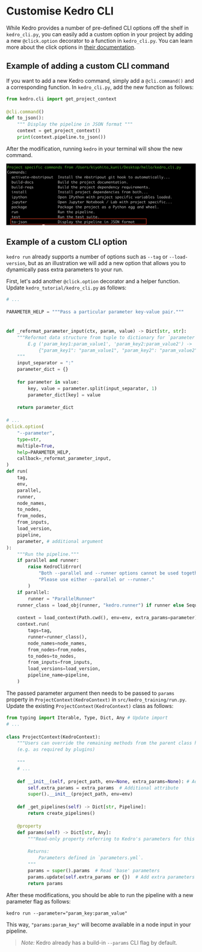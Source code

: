 # Customise Kedro CLI

While Kedro provides a number of pre-defined CLI options off the shelf in `kedro_cli.py`,
you can easily add a custom option in your project by adding a new `@click.option` decorator to a function in `kedro_cli.py`. You can learn more about the click options in [their documentation](https://click.palletsprojects.com/en/7.x/options/).

## Example of adding a custom CLI command

If you want to add a new Kedro command, simply add a `@cli.command()` and a corresponding function. In `kedro_cli.py`, add the new function as follows:

```python
from kedro.cli import get_project_context

@cli.command()
def to_json():
    """ Display the pipeline in JSON format """
    context = get_project_context()
    print(context.pipeline.to_json())
```

After the modification, running `kedro` in your terminal will show the new command.

![](../img/custom_command.png)


## Example of a custom CLI option

`kedro run` already supports a number of options such as `--tag` or `--load-version`, but as an illustration we will add a new option that allows you to dynamically pass extra parameters to your run.

First, let's add another `@click.option` decorator and a helper function. Update `kedro_tutorial/kedro_cli.py` as follows:

```python
# ...

PARAMETER_HELP = """Pass a particular parameter key-value pair."""


def _reformat_parameter_input(ctx, param, value) -> Dict[str, str]:
    """Reformat data structure from tuple to dictionary for `parameter`.
        E.g ('param_key1:param_value1', 'param_key2:param_value2') ->
            {"param_key1": "param_value1", "param_key2": "param_value2"}.
    """
    input_separator = ":"
    parameter_dict = {}

    for parameter in value:
        key, value = parameter.split(input_separator, 1)
        parameter_dict[key] = value

    return parameter_dict

# ...
@click.option(
    "--parameter",
    type=str,
    multiple=True,
    help=PARAMETER_HELP,
    callback=_reformat_parameter_input,
)
def run(
    tag,
    env,
    parallel,
    runner,
    node_names,
    to_nodes,
    from_nodes,
    from_inputs,
    load_version,
    pipeline,
    parameter, # additional argument
):
    """Run the pipeline."""
    if parallel and runner:
        raise KedroCliError(
            "Both --parallel and --runner options cannot be used together. "
            "Please use either --parallel or --runner."
        )
    if parallel:
        runner = "ParallelRunner"
    runner_class = load_obj(runner, "kedro.runner") if runner else SequentialRunner

    context = load_context(Path.cwd(), env=env, extra_params=parameter) # Update
    context.run(
        tags=tag,
        runner=runner_class(),
        node_names=node_names,
        from_nodes=from_nodes,
        to_nodes=to_nodes,
        from_inputs=from_inputs,
        load_versions=load_version,
        pipeline_name=pipeline,
    )
```

The passed parameter argument then needs to be passed to `params` property in `ProjectContext(KedroContext)` in `src/kedro_training/run.py`. Update the existing `ProjectContext(KedroContext)` class as follows:

```python
from typing import Iterable, Type, Dict, Any # Update import
# ...

class ProjectContext(KedroContext):
    """Users can override the remaining methods from the parent class here, or create new ones
    (e.g. as required by plugins)

    """
    # ...

    def __init__(self, project_path, env=None, extra_params=None): # Add extra_params argument
        self.extra_params = extra_params  # Additional attribute
        super().__init__(project_path, env=env)

    def _get_pipelines(self) -> Dict[str, Pipeline]:
        return create_pipelines()

    @property
    def params(self) -> Dict[str, Any]:
        """Read-only property referring to Kedro's parameters for this context.

        Returns:
            Parameters defined in `parameters.yml`.
        """
        params = super().params  # Read 'base' parameters
        params.update(self.extra_params or {})  # Add extra parameters from CLI
        return params
```
After these modifications, you should be able to run the pipeline with a new parameter flag as follows:
```shell
kedro run --parameter="param_key:param_value"
```
This way, `"params:param_key"` will become available in a node input in your pipeline.

> *Note:* Kedro already has a build-in `--params` CLI flag by default.
